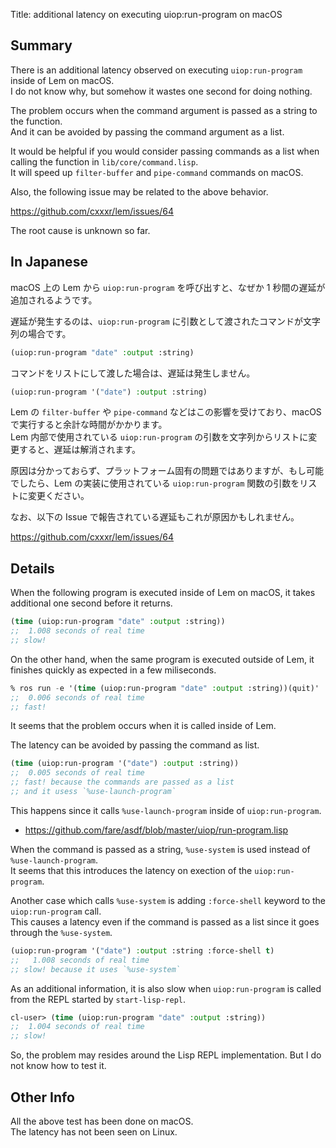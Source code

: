 Title: additional latency on executing uiop:run-program on macOS

## Summary

There is an additional latency observed on executing `uiop:run-program` inside of Lem on macOS.  
I do not know why, but somehow it wastes one second for doing nothing.

The problem occurs when the command argument is passed as a string to the function.  
And it can be avoided by passing the command argument as a list.

It would be helpful if you would consider passing commands as a list when calling the function in `lib/core/command.lisp`.  
It will speed up `filter-buffer` and `pipe-command` commands on macOS.

Also, the following issue may be related to the above behavior.

https://github.com/cxxxr/lem/issues/64

The root cause is unknown so far.

## In Japanese

macOS 上の Lem から `uiop:run-program` を呼び出すと、なぜか 1 秒間の遅延が追加されるようです。  

遅延が発生するのは、`uiop:run-program` に引数として渡されたコマンドが文字列の場合です。  

````lisp
(uiop:run-program "date" :output :string)
````

コマンドをリストにして渡した場合は、遅延は発生しません。

````lisp
(uiop:run-program '("date") :output :string)
````

Lem の `filter-buffer` や `pipe-command` などはこの影響を受けており、macOS で実行すると余計な時間がかかります。  
Lem 内部で使用されている `uiop:run-program` の引数を文字列からリストに変更すると、遅延は解消されます。

原因は分かっておらず、プラットフォーム固有の問題ではありますが、もし可能でしたら、Lem の実装に使用されている `uiop:run-program` 関数の引数をリストに変更ください。

なお、以下の Issue で報告されている遅延もこれが原因かもしれません。

https://github.com/cxxxr/lem/issues/64

## Details

When the following program is executed inside of Lem on macOS, it takes additional one second before it returns.

```lisp
(time (uiop:run-program "date" :output :string))
;;  1.008 seconds of real time
;; slow!
````

On the other hand, when the same program is executed outside of Lem, it finishes quickly as expected in a few miliseconds.  

```lisp
% ros run -e '(time (uiop:run-program "date" :output :string))(quit)'
;;  0.006 seconds of real time
;; fast!
```

It seems that the problem occurs when it is called inside of Lem.

The latency can be avoided by passing the command as list.  

````lisp
(time (uiop:run-program '("date") :output :string))
;;  0.005 seconds of real time
;; fast! because the commands are passed as a list
;; and it usess `%use-launch-program`
````

This happens since it calls `%use-launch-program` inside of `uiop:run-program`.

- https://github.com/fare/asdf/blob/master/uiop/run-program.lisp

When the command is passed as a string, `%use-system` is used instead of `%use-launch-program`.  
It seems that this introduces the latency on exection of the `uiop:run-program`.

Another case which calls `%use-system` is  adding `:force-shell` keyword to the `uiop:run-program` call.  
This causes a latency even if the command is passed as a list since it goes through the `%use-system`.

````lisp
(uiop:run-program '("date") :output :string :force-shell t)
;;   1.008 seconds of real time
;; slow! because it uses `%use-system`
````

As an additional information, it is also slow when `uiop:run-program` is called from the REPL started by `start-lisp-repl`.

````lisp
cl-user> (time (uiop:run-program "date" :output :string)) 
;;  1.004 seconds of real time
;; slow!
````

So, the problem may resides around the Lisp REPL implementation.
But I do not know how to test it.

## Other Info

All the above test has been done on macOS.  
The latency has not been seen on Linux.
